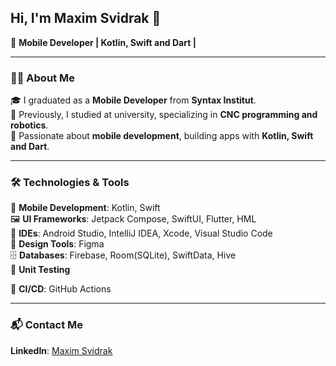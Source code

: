 ## Hi, I'm Maxim Svidrak 👋  

🚀 **Mobile Developer | Kotlin, Swift and Dart |**  

---

### 🧑‍💻 About Me  
🎓 I graduated as a **Mobile Developer** from **Syntax Institut**.  
🤖 Previously, I studied at university, specializing in **CNC programming and robotics**.  
📱 Passionate about **mobile development**, building apps with **Kotlin, Swift and Dart**.  

---

### 🛠️ Technologies & Tools  

📱 **Mobile Development**: Kotlin, Swift  
🖼 **UI Frameworks**: Jetpack Compose, SwiftUI, Flutter, HML  
🔧 **IDEs**: Android Studio, IntelliJ IDEA, Xcode, Visual Studio Code  
🎨 **Design Tools**: Figma  
🗄 **Databases**: Firebase, Room(SQLite), SwiftData, Hive  
🧪 **Unit Testing** 

🚀 **CI/CD**: GitHub Actions

---

### 📬 Contact Me  

 **LinkedIn**: [Maxim Svidrak](https://www.linkedin.com/in/maxim-svidrak-733317300/) 




<!--
**MaximSvid/MaximSvid** is a ✨ _special_ ✨ repository because its `README.md` (this file) appears on your GitHub profile.

Here are some ideas to get you started:

- 🔭 I’m currently working on ...
- 🌱 I’m currently learning ...
- 👯 I’m looking to collaborate on ...
- 🤔 I’m looking for help with ...
- 💬 Ask me about ...
- 📫 How to reach me: ...
- 😄 Pronouns: ...
- ⚡ Fun fact: ...
-->

